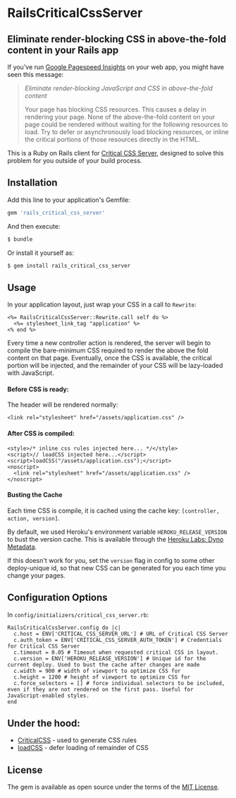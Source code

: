 # RailsCriticalCssServer
## Eliminate render-blocking CSS in above-the-fold content in your Rails app
If you've run [Google Pagespeed Insights](https://developers.google.com/speed/pagespeed/insights/) on your web app, you might have seen this message:

> *Eliminate render-blocking JavaScript and CSS in above-the-fold content*
>
> Your page has blocking CSS resources. This causes a delay in rendering your page.
> None of the above-the-fold content on your page could be rendered without waiting for the following resources to load. Try to defer or asynchronously load blocking resources, or inline the critical portions of those resources directly in the HTML.

This is a Ruby on Rails client for [Critical CSS Server](https://github.com/wheeyls/critical-css-server), designed to solve this problem for you outside of your build process.

## Installation
Add this line to your application's Gemfile:

```ruby
gem 'rails_critical_css_server'
```

And then execute:
```bash
$ bundle
```

Or install it yourself as:
```bash
$ gem install rails_critical_css_server
```

## Usage

In your application layout, just wrap your CSS in a call to `Rewrite`:

    <%= RailsCriticalCssServer::Rewrite.call self do %>
      <%= stylesheet_link_tag "application" %>
    <% end %>

Every time a new controller action is rendered, the server will begin to compile the bare-minimum CSS required to
render the above the fold content on that page. Eventually, once the CSS is available, the critical portion will
be injected, and the remainder of your CSS will be lazy-loaded with JavaScript.

#### Before CSS is ready:

The header will be rendered normally:

    <link rel="stylesheet" href="/assets/application.css" />

#### After CSS is compiled:

    <style>/* inline css rules injected here... */</style>
    <script>// loadCSS injected here...</script>
    <script>loadCSS("/assets/application.css");</script>
    <noscript>
      <link rel="stylesheet" href="/assets/application.css" />
    </noscript>

#### Busting the Cache

Each time CSS is compile, it is cached using the cache key: `[controller, action, version]`.

By default, we used Heroku's environment variable `HEROKU_RELEASE_VERSION` to bust the version cache. This is available
through the [Heroku Labs: Dyno Metadata](https://devcenter.heroku.com/articles/dyno-metadata).

If this doesn't work for you, set the `version` flag in config to some other deploy-unique id, so that new CSS can be
generated for you each time you change your pages.

## Configuration Options

In `config/initializers/critical_css_server.rb`:

    RailsCriticalCssServer.config do |c|
      c.host = ENV['CRITICAL_CSS_SERVER_URL'] # URL of Critical CSS Server
      c.auth_token = ENV['CRITICAL_CSS_SERVER_AUTH_TOKEN'] # Credentials for Critical CSS Server
      c.timeout = 0.05 # Timeout when requested critical CSS in layout.
      c.version = ENV['HEROKU_RELEASE_VERSION'] # Unique id for the current deploy. Used to bust the cache after changes are made
      c.width = 900 # width of viewport to optimize CSS for
      c.height = 1200 # height of viewport to optimize CSS for
      c.force_selectors = [] # force individual selectors to be included, even if they are not rendered on the first pass. Useful for JavaScript-enabled styles.
    end

## Under the hood:

* [CriticalCSS](https://github.com/filamentgroup/criticalCSS) - used to generate CSS rules
* [loadCSS](https://github.com/filamentgroup/loadCSS) - defer loading of remainder of CSS

## License
The gem is available as open source under the terms of the [MIT License](http://opensource.org/licenses/MIT).
